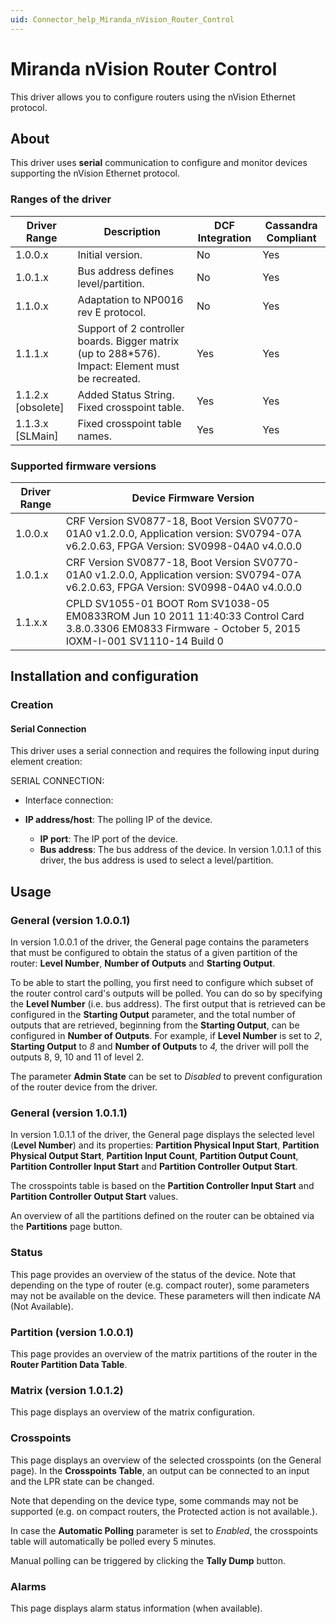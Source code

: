 ```yaml
---
uid: Connector_help_Miranda_nVision_Router_Control
---
```


# Miranda nVision Router Control

This driver allows you to configure routers using the nVision Ethernet protocol.

## About

This driver uses **serial** communication to configure and monitor devices supporting the nVision Ethernet protocol.

### Ranges of the driver

| **Driver Range**     | **Description**                                                                                    | **DCF Integration** | **Cassandra Compliant** |
|----------------------|----------------------------------------------------------------------------------------------------|---------------------|-------------------------|
| 1.0.0.x              | Initial version.                                                                                   | No                  | Yes                     |
| 1.0.1.x              | Bus address defines level/partition.                                                               | No                  | Yes                     |
| 1.1.0.x              | Adaptation to NP0016 rev E protocol.                                                               | No                  | Yes                     |
| 1.1.1.x              | Support of 2 controller boards. Bigger matrix (up to 288\*576). Impact: Element must be recreated. | Yes                 | Yes                     |
| 1.1.2.x \[obsolete\] | Added Status String. Fixed crosspoint table.                                                       | Yes                 | Yes                     |
| 1.1.3.x \[SLMain\]   | Fixed crosspoint table names.                                                                      | Yes                 | Yes                     |

### Supported firmware versions

| **Driver Range** | **Device Firmware Version**                                                                                                                             |
|------------------|---------------------------------------------------------------------------------------------------------------------------------------------------------|
| 1.0.0.x          | CRF Version SV0877-18, Boot Version SV0770-01A0 v1.2.0.0, Application version: SV0794-07A v6.2.0.63, FPGA Version: SV0998-04A0 v4.0.0.0                 |
| 1.0.1.x          | CRF Version SV0877-18, Boot Version SV0770-01A0 v1.2.0.0, Application version: SV0794-07A v6.2.0.63, FPGA Version: SV0998-04A0 v4.0.0.0                 |
| 1.1.x.x          | CPLD SV1055-01 BOOT Rom SV1038-05 EM0833ROM Jun 10 2011 11:40:33 Control Card 3.8.0.3306 EM0833 Firmware - October 5, 2015 IOXM-I-001 SV1110-14 Build 0 |

## Installation and configuration

### Creation

#### Serial Connection

This driver uses a serial connection and requires the following input during element creation:

SERIAL CONNECTION:

- Interface connection:

- **IP address/host**: The polling IP of the device.
  - **IP port**: The IP port of the device.
  - **Bus address**: The bus address of the device. In version 1.0.1.1 of this driver, the bus address is used to select a level/partition.

## Usage

### General (version 1.0.0.1)

In version 1.0.0.1 of the driver, the General page contains the parameters that must be configured to obtain the status of a given partition of the router: **Level Number**, **Number of Outputs** and **Starting Output**.

To be able to start the polling, you first need to configure which subset of the router control card's outputs will be polled. You can do so by specifying the **Level Number** (i.e. bus address). The first output that is retrieved can be configured in the **Starting Output** parameter, and the total number of outputs that are retrieved, beginning from the **Starting Output**, can be configured in **Number of Outputs**. For example, if **Level Number** is set to *2*, **Starting Output** to *8* and **Number of Outputs** to *4,* the driver will poll the outputs 8, 9, 10 and 11 of level 2.

The parameter **Admin State** can be set to *Disabled* to prevent configuration of the router device from the driver.

### General (version 1.0.1.1)

In version 1.0.1.1 of the driver, the General page displays the selected level (**Level Number**) and its properties: **Partition Physical Input Start**, **Partition Physical Output Start**, **Partition Input Count**, **Partition Output Count**, **Partition Controller Input Start** and **Partition Controller Output Start**.

The crosspoints table is based on the **Partition Controller Input Start** and **Partition Controller Output Start** values.

An overview of all the partitions defined on the router can be obtained via the **Partitions** page button.

### Status

This page provides an overview of the status of the device. Note that depending on the type of router (e.g. compact router), some parameters may not be available on the device. These parameters will then indicate *NA* (Not Available).

### Partition (version 1.0.0.1)

This page provides an overview of the matrix partitions of the router in the **Router Partition Data Table**.

### Matrix (version 1.0.1.2)

This page displays an overview of the matrix configuration.

### Crosspoints

This page displays an overview of the selected crosspoints (on the General page). In the **Crosspoints Table**, an output can be connected to an input and the LPR state can be changed.

Note that depending on the device type, some commands may not be supported (e.g. on compact routers, the Protected action is not available.).

In case the **Automatic Polling** parameter is set to *Enabled*, the crosspoints table will automatically be polled every 5 minutes.

Manual polling can be triggered by clicking the **Tally Dump** button.

### Alarms

This page displays alarm status information (when available).
